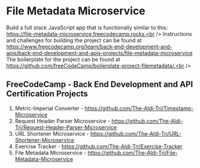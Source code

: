 # File Metadata Microservice
Build a full stack JavaScript app that is functionally similar to this: https://file-metadata-microservice.freecodecamp.rocks.<br />
Instructions and challenges for building the project can be found at https://www.freecodecamp.org/learn/back-end-development-and-apis/back-end-development-and-apis-projects/file-metadata-microservice<br />
The boilerplate for the project can be found at https://github.com/freeCodeCamp/boilerplate-project-filemetadata/.<br />

## FreeCodeCamp - Back End Development and API Certification Projects

1. Metric-Imperial Converter - https://github.com/The-Aldi-Tri/Timestamp-Microservice
2. Request Header Parser Microservice - https://github.com/The-Aldi-Tri/Request-Header-Parser-Microservice
3. URL Shortener Microservice - https://github.com/The-Aldi-Tri/URL-Shortener-Microservice
4. Exercise Tracker - https://github.com/The-Aldi-Tri/Exercise-Tracker
5. File Metadata Microservice - https://github.com/The-Aldi-Tri/File-Metadata-Microservice
